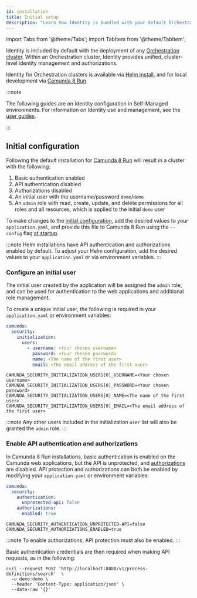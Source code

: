 ```yaml
---
id: installation
title: Initial setup
description: "Learn how Identity is bundled with your default Orchestration cluster."
---
```


import Tabs from '@theme/Tabs';
import TabItem from '@theme/TabItem';

Identity is included by default with the deployment of any [Orchestration cluster](/self-managed/reference-architecture/reference-architecture.md#orchestration-cluster). Within an Orchestration cluster, Identity provides unified, cluster-level identity management and authorizations.

Identity for Orchestration clusters is available via [Helm install](/self-managed/setup/install.md), and for local development via [Camunda 8 Run](/self-managed/setup/deploy/local/c8run.md).

:::note

The following guides are on Identity configuration in Self-Managed environments. For information on Identity use and management, see the [user guides](/components/identity/identity-introduction.md).

:::

## Initial configuration

Following the default installation for [Camunda 8 Run](/self-managed/setup/deploy/local/c8run.md) will result in a cluster with the following:

1. Basic authentication enabled
2. API authentication disabled
3. Authorizations disabled
4. An initial user with the username/password `demo`/`demo`
5. An `admin` role with read, create, update, and delete permissions for all roles and all resources, which is applied to the initial `demo` user

To make changes to the [initial configuration](./configuration.md), add the desired values to your `application.yaml`, and provide this file to Camunda 8 Run using the `--config` flag [at startup](/self-managed/setup/deploy/local/c8run.md#enable-authentication-and-authorization).

:::note
Helm installations have API authentication and authorizations enabled by default. To adjust your Helm configuration, add the desired values to your `application.yaml` or via environment variables.
:::

### Configure an initial user

The initial user created by the application will be assigned the `admin` role, and can be used for authentication to the web applications and additional role management.

To create a unique initial user, the following is required in your `application.yaml` or environment variables:

<Tabs>
  <TabItem value="helm" label="Helm properties">

```yaml
camunda:
  security:
    initialization:
      users:
        - username: <Your chosen username>
          password: <Your chosen password>
          name: <The name of the first user>
          email: <The email address of the first user>
```

  </TabItem>
<TabItem value="env" label="Environment variables" default>

```shell
CAMUNDA_SECURITY_INITIALIZATION_USERS[0]_USERNAME=<Your chosen username>
CAMUNDA_SECURITY_INITIALIZATION_USERS[0]_PASSWORD=<Your chosen password>
CAMUNDA_SECURITY_INITIALIZATION_USERS[0]_NAME=<The name of the first user>
CAMUNDA_SECURITY_INITIALIZATION_USERS[0]_EMAIL=<The email address of the first user>
```

  </TabItem>
</Tabs>

:::note
Any other users included in the initialization `user` list will also be granted the `admin` role.
:::

### Enable API authentication and authorizations

In Camunda 8 Run installations, basic authentication is enabled on the Camunda web applications, but the API is unprotected, and [authorizations](/components/identity/authorization.md) are disabled. API protection and authorizations can both be enabled by modifying your `application.yaml` or environment variables:

<Tabs>
  <TabItem value="helm" label="Helm properties">

```yaml
camunda:
  security:
    authentication:
      unprotected-api: false
    authorizations:
      enabled: true
```

  </TabItem>
<TabItem value="env" label="Environment variables" default>

```shell
CAMUNDA_SECURITY_AUTHENTICATION_UNPROTECTED-API=false
CAMUNDA_SECURITY_AUTHORIZATIONS_ENABLED=true
```

  </TabItem>
</Tabs>

:::note
To enable authorizations, API protection must also be enabled.
:::

Basic authentication credentials are then required when making API requests, as in the following:

```shell
curl --request POST 'http://localhost:8080/v1/process-definitions/search'  \
  -u demo:demo \
  --header 'Content-Type: application/json' \
  --data-raw '{}'
```